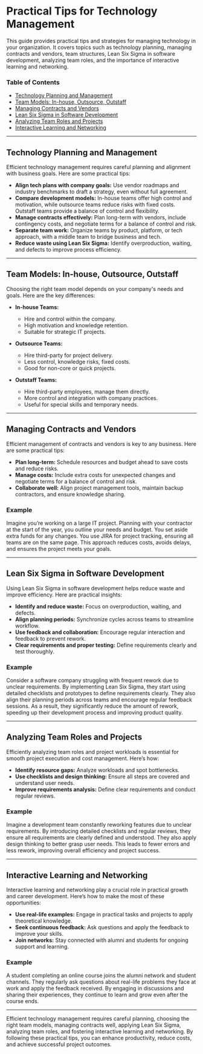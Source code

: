 # Practical Tips for Technology Management

This guide provides practical tips and strategies for managing technology in your organization. It covers topics such as technology planning, managing contracts and vendors, team structures, Lean Six Sigma in software development, analyzing team roles, and the importance of interactive learning and networking.

### Table of Contents
- [Technology Planning and Management](#technology-planning-and-management)
- [Team Models: In-house, Outsource, Outstaff](#team-models-in-house-outsource-outstaff)
- [Managing Contracts and Vendors](#managing-contracts-and-vendors)
- [Lean Six Sigma in Software Development](#lean-six-sigma-in-software-development)
- [Analyzing Team Roles and Projects](#analyzing-team-roles-and-projects)
- [Interactive Learning and Networking](#interactive-learning-and-networking)

---

## Technology Planning and Management

Efficient technology management requires careful planning and alignment with business goals. Here are some practical tips:

- **Align tech plans with company goals:** Use vendor roadmaps and industry benchmarks to draft a strategy, even without full agreement.
- **Compare development models:** In-house teams offer high control and motivation, while outsource teams reduce risks with fixed costs. Outstaff teams provide a balance of control and flexibility.
- **Manage contracts effectively:** Plan long-term with vendors, include contingency costs, and negotiate terms for a balance of control and risk.
- **Separate team work:** Organize teams by product, platform, or tech approach, with a middle team to bridge business and tech.
- **Reduce waste using Lean Six Sigma:** Identify overproduction, waiting, and defects to improve process efficiency.

---

## Team Models: In-house, Outsource, Outstaff

Choosing the right team model depends on your company's needs and goals. Here are the key differences:

- **In-house Teams:**
  - Hire and control within the company.
  - High motivation and knowledge retention.
  - Suitable for strategic IT projects.

- **Outsource Teams:**
  - Hire third-party for project delivery.
  - Less control, knowledge risks, fixed costs.
  - Good for non-core or quick projects.

- **Outstaff Teams:**
  - Hire third-party employees, manage them directly.
  - More control and integration with company practices.
  - Useful for special skills and temporary needs.

---

## Managing Contracts and Vendors

Efficient management of contracts and vendors is key to any business. Here are some practical tips:

- **Plan long-term:** Schedule resources and budget ahead to save costs and reduce risks.
- **Manage costs:** Include extra costs for unexpected changes and negotiate terms for a balance of control and risk.
- **Collaborate well:** Align project management tools, maintain backup contractors, and ensure knowledge sharing.

### Example
Imagine you’re working on a large IT project. Planning with your contractor at the start of the year, you outline your needs and budget. You set aside extra funds for any changes. You use JIRA for project tracking, ensuring all teams are on the same page. This approach reduces costs, avoids delays, and ensures the project meets your goals.

---

## Lean Six Sigma in Software Development

Using Lean Six Sigma in software development helps reduce waste and improve efficiency. Here are practical insights:

- **Identify and reduce waste:** Focus on overproduction, waiting, and defects.
- **Align planning periods:** Synchronize cycles across teams to streamline workflow.
- **Use feedback and collaboration:** Encourage regular interaction and feedback to prevent rework.
- **Clear requirements and proper testing:** Define requirements clearly and test thoroughly.

### Example
Consider a software company struggling with frequent rework due to unclear requirements. By implementing Lean Six Sigma, they start using detailed checklists and prototypes to define requirements clearly. They also align their planning periods across teams and encourage regular feedback sessions. As a result, they significantly reduce the amount of rework, speeding up their development process and improving product quality.

---

## Analyzing Team Roles and Projects

Efficiently analyzing team roles and project workloads is essential for smooth project execution and cost management. Here’s how:

- **Identify resource gaps:** Analyze workloads and spot bottlenecks.
- **Use checklists and design thinking:** Ensure all steps are covered and understand user needs.
- **Improve requirements analysis:** Define clear requirements and conduct regular reviews.

### Example
Imagine a development team constantly reworking features due to unclear requirements. By introducing detailed checklists and regular reviews, they ensure all requirements are clearly defined and understood. They also apply design thinking to better grasp user needs. This leads to fewer errors and less rework, improving overall efficiency and project success.

---

## Interactive Learning and Networking

Interactive learning and networking play a crucial role in practical growth and career development. Here’s how to make the most of these opportunities:

- **Use real-life examples:** Engage in practical tasks and projects to apply theoretical knowledge.
- **Seek continuous feedback:** Ask questions and apply the feedback to improve your skills.
- **Join networks:** Stay connected with alumni and students for ongoing support and learning.

### Example
A student completing an online course joins the alumni network and student channels. They regularly ask questions about real-life problems they face at work and apply the feedback received. By engaging in discussions and sharing their experiences, they continue to learn and grow even after the course ends.

---

Efficient technology management requires careful planning, choosing the right team models, managing contracts well, applying Lean Six Sigma, analyzing team roles, and fostering interactive learning and networking. By following these practical tips, you can enhance productivity, reduce costs, and achieve successful project outcomes.

